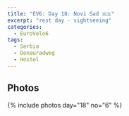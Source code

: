 ```yaml
---
title: "EV6: Day 18: Novi Sad 🇷🇸"
excerpt: "rest day - sightseeing"
categories:
  - EuroVelo6
tags:
  - Serbia
  - Donauradweg
  - Hostel
---
```




## Photos

{% include photos day="18" no="6" %}
